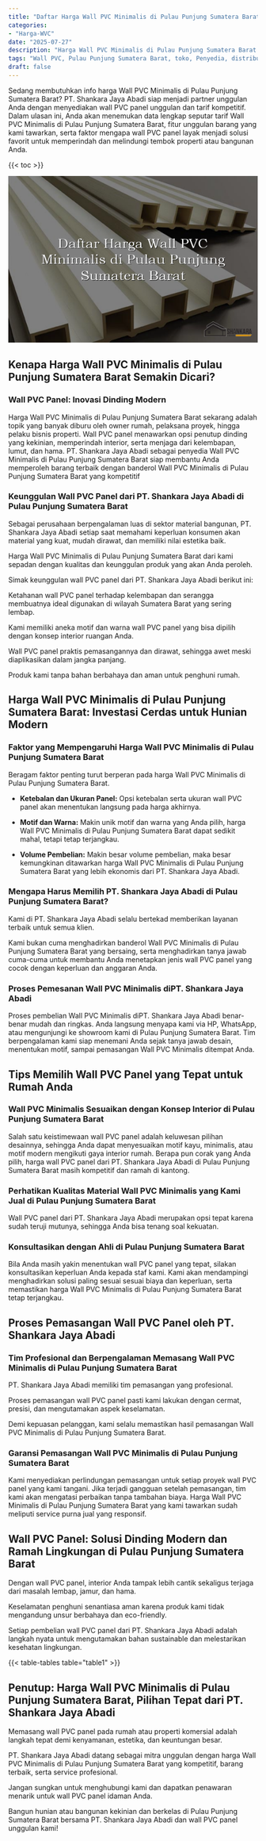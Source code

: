 ```yaml
---
title: "Daftar Harga Wall PVC Minimalis di Pulau Punjung Sumatera Barat"
categories: 
- "Harga-WVC"
date: "2025-07-27"
description: "Harga Wall PVC Minimalis di Pulau Punjung Sumatera Barat bagi tempat tinggal, kantor, dan ritel. Produk unggulan, pilihan motif, pilihan warna menarik, dengan servis pemasangan dikerjakan oleh tim ahli dan jaminan resmi!|Layanan distribusi Wall PVC Minimalis di Pulau Punjung Sumatera Barat untuk kebutuhan rumah, office, maupun toko, dengan material unggulan dan penempatan oleh tenaga ahli berpengalaman dan garansi resmi.|Pilihan Wall PVC Minimalis di Pulau Punjung Sumatera Barat yang andal untuk tempat tinggal, perkantoran, dan toko, dengan produk terbaik dan pemasangan oleh tenaga ahli ahli serta kepastian resmi.|Penyediaan Wall PVC Minimalis di Pulau Punjung Sumatera Barat bagi tempat tinggal, kantor, dan ritel, dengan produk unggulan dan penempatan dikerjakan oleh tenaga ahli profesional, dilengkapi beserta kepastian resmi.}"
tags: "Wall PVC, Pulau Punjung Sumatera Barat, toko, Penyedia, distributor"
draft: false
---
```


Sedang membutuhkan info harga Wall PVC Minimalis di Pulau Punjung Sumatera Barat? PT. Shankara Jaya Abadi siap menjadi partner unggulan Anda dengan menyediakan wall PVC panel unggulan dan tarif kompetitif. Dalam ulasan ini, Anda akan menemukan data lengkap seputar tarif Wall PVC Minimalis di Pulau Punjung Sumatera Barat, fitur unggulan barang yang kami tawarkan, serta faktor mengapa wall PVC panel layak menjadi solusi favorit untuk memperindah dan melindungi tembok properti atau bangunan Anda.

{{< toc >}}

![Daftar Harga Wall PVC Minimalis di Pulau Punjung Sumatera Barat](/images/Harga-WVC/Daftar-Harga-Wall-PVC-Minimalis-di-Pulau-Punjung-Sumatera-Barat.png)


## Kenapa Harga Wall PVC Minimalis di Pulau Punjung Sumatera Barat Semakin Dicari?

### Wall PVC Panel: Inovasi Dinding Modern

Harga Wall PVC Minimalis di Pulau Punjung Sumatera Barat sekarang adalah topik yang banyak diburu oleh owner rumah, pelaksana proyek, hingga pelaku bisnis properti. Wall PVC panel menawarkan opsi penutup dinding yang kekinian, memperindah interior, serta menjaga dari kelembapan, lumut, dan hama. PT. Shankara Jaya Abadi sebagai penyedia Wall PVC Minimalis di Pulau Punjung Sumatera Barat siap membantu Anda memperoleh barang terbaik dengan banderol Wall PVC Minimalis di Pulau Punjung Sumatera Barat yang kompetitif

### Keunggulan Wall PVC Panel dari PT. Shankara Jaya Abadi di Pulau Punjung Sumatera Barat

Sebagai perusahaan berpengalaman luas di sektor material bangunan, PT. Shankara Jaya Abadi setiap saat memahami keperluan konsumen akan material yang kuat, mudah dirawat, dan memiliki nilai estetika baik.

Harga Wall PVC Minimalis di Pulau Punjung Sumatera Barat dari kami sepadan dengan kualitas dan keunggulan produk yang akan Anda peroleh.

Simak keunggulan wall PVC panel dari PT. Shankara Jaya Abadi berikut ini:

Ketahanan wall PVC panel terhadap kelembapan dan serangga membuatnya ideal digunakan di wilayah Sumatera Barat yang sering lembap.

Kami memiliki aneka motif dan warna wall PVC panel yang bisa dipilih dengan konsep interior ruangan Anda.

Wall PVC panel praktis pemasangannya dan dirawat, sehingga awet meski diaplikasikan dalam jangka panjang.

Produk kami tanpa bahan berbahaya dan aman untuk penghuni rumah.

## Harga Wall PVC Minimalis di Pulau Punjung Sumatera Barat: Investasi Cerdas untuk Hunian Modern

### Faktor yang Mempengaruhi Harga Wall PVC Minimalis di Pulau Punjung Sumatera Barat

Beragam faktor penting turut berperan pada harga Wall PVC Minimalis di Pulau Punjung Sumatera Barat.

- **Ketebalan dan Ukuran Panel:** Opsi ketebalan serta ukuran wall PVC panel akan menentukan langsung pada harga akhirnya.

- **Motif dan Warna:** Makin unik motif dan warna yang Anda pilih, harga Wall PVC Minimalis di Pulau Punjung Sumatera Barat dapat sedikit mahal, tetapi tetap terjangkau.

- **Volume Pembelian:** Makin besar volume pembelian, maka besar kemungkinan ditawarkan harga Wall PVC Minimalis di Pulau Punjung Sumatera Barat yang lebih ekonomis dari PT. Shankara Jaya Abadi.

### Mengapa Harus Memilih PT. Shankara Jaya Abadi di Pulau Punjung Sumatera Barat?

Kami di PT. Shankara Jaya Abadi selalu bertekad memberikan layanan terbaik untuk semua klien.

Kami bukan cuma menghadirkan banderol Wall PVC Minimalis di Pulau Punjung Sumatera Barat yang bersaing, serta menghadirkan tanya jawab cuma-cuma untuk membantu Anda menetapkan jenis wall PVC panel yang cocok dengan keperluan dan anggaran Anda.

### Proses Pemesanan Wall PVC Minimalis diPT. Shankara Jaya Abadi

Proses pembelian Wall PVC Minimalis diPT. Shankara Jaya Abadi benar-benar mudah dan ringkas. Anda langsung menyapa kami via HP, WhatsApp, atau mengunjungi ke showroom kami di Pulau Punjung Sumatera Barat. Tim berpengalaman kami siap menemani Anda sejak tanya jawab desain, menentukan motif, sampai pemasangan Wall PVC Minimalis ditempat Anda.

## Tips Memilih Wall PVC Panel yang Tepat untuk Rumah Anda

### Wall PVC Minimalis Sesuaikan dengan Konsep Interior di Pulau Punjung Sumatera Barat

Salah satu keistimewaan wall PVC panel adalah keluwesan pilihan desainnya, sehingga Anda dapat menyesuaikan motif kayu, minimalis, atau motif modern mengikuti gaya interior rumah. Berapa pun corak yang Anda pilih, harga wall PVC panel dari PT. Shankara Jaya Abadi di Pulau Punjung Sumatera Barat masih kompetitif dan ramah di kantong.

### Perhatikan Kualitas Material Wall PVC Minimalis yang Kami Jual di Pulau Punjung Sumatera Barat

Wall PVC panel dari PT. Shankara Jaya Abadi merupakan opsi tepat karena sudah teruji mutunya, sehingga Anda bisa tenang soal kekuatan.

### Konsultasikan dengan Ahli di Pulau Punjung Sumatera Barat

Bila Anda masih yakin menentukan wall PVC panel yang tepat, silakan konsultasikan keperluan Anda kepada staf kami. Kami akan mendampingi menghadirkan solusi paling sesuai sesuai biaya dan keperluan, serta memastikan harga Wall PVC Minimalis di Pulau Punjung Sumatera Barat tetap terjangkau.

## Proses Pemasangan Wall PVC Panel oleh PT. Shankara Jaya Abadi

### Tim Profesional dan Berpengalaman Memasang Wall PVC Minimalis di Pulau Punjung Sumatera Barat

PT. Shankara Jaya Abadi memiliki tim pemasangan yang profesional.

Proses pemasangan wall PVC panel pasti kami lakukan dengan cermat, presisi, dan mengutamakan aspek keselamatan.

Demi kepuasan pelanggan, kami selalu memastikan hasil pemasangan Wall PVC Minimalis di Pulau Punjung Sumatera Barat.

### Garansi Pemasangan Wall PVC Minimalis di Pulau Punjung Sumatera Barat

Kami menyediakan perlindungan pemasangan untuk setiap proyek wall PVC panel yang kami tangani. Jika terjadi gangguan setelah pemasangan, tim kami akan mengatasi perbaikan tanpa tambahan biaya. Harga Wall PVC Minimalis di Pulau Punjung Sumatera Barat yang kami tawarkan sudah meliputi service purna jual yang responsif.

## Wall PVC Panel: Solusi Dinding Modern dan Ramah Lingkungan di Pulau Punjung Sumatera Barat

Dengan wall PVC panel, interior Anda tampak lebih cantik sekaligus terjaga dari masalah lembap, jamur, dan hama.

Keselamatan penghuni senantiasa aman karena produk kami tidak mengandung unsur berbahaya dan eco-friendly.

Setiap pembelian wall PVC panel dari PT. Shankara Jaya Abadi adalah langkah nyata untuk mengutamakan bahan sustainable dan melestarikan kesehatan lingkungan.

{{< table-tables table="table1" >}}

## Penutup: Harga Wall PVC Minimalis di Pulau Punjung Sumatera Barat, Pilihan Tepat dari PT. Shankara Jaya Abadi

Memasang wall PVC panel pada rumah atau properti komersial adalah langkah tepat demi kenyamanan, estetika, dan keuntungan besar.

PT. Shankara Jaya Abadi datang sebagai mitra unggulan dengan harga Wall PVC Minimalis di Pulau Punjung Sumatera Barat yang kompetitif, barang terbaik, serta service profesional.

Jangan sungkan untuk menghubungi kami dan dapatkan penawaran menarik untuk wall PVC panel idaman Anda.

Bangun hunian atau bangunan kekinian dan berkelas di Pulau Punjung Sumatera Barat bersama PT. Shankara Jaya Abadi dan wall PVC panel unggulan kami!